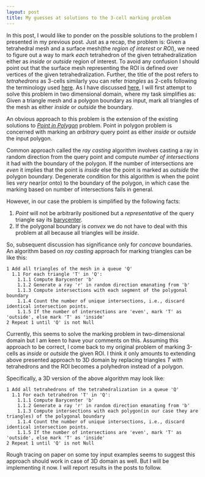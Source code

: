 ```yaml
---
layout: post
title: My guesses at solutions to the 3-cell marking problem
---
```



In this post, I would like to ponder on the possible solutions to the problem I presented in my previous post. Just as a recap, the problem is: Given a tetrahedral mesh and a surface mesh(the _region of interest_ or _ROI_), we need to figure out a way to mark _each_ tetrahedron of the given tetrahedralization either as _inside_ or _outside_ region of interest. To avoid any confusion I should point out that the surface mesh representing the ROI is defined over vertices of the given tetrahedralization. Further, the title of the post refers to _tetrahedrons_ as 3-cells similarly you can refer _triangles_ as 2-cells following the terminology used [here](http://doc.cgal.org/latest/Combinatorial_map/index.html). As I have discussed [here](http://cs.stackexchange.com/q/26237/15154), I will first attempt to solve this problem in two dimensional domain, where my task simplifies as: Given a triangle mesh and a polygon boundary as input, mark all triangles of the mesh as either _inside_ or _outside_ the boundary.  

An obvious approach to this problem is the extension of the existing solutions to [_Point in Polygon_](http://en.wikipedia.org/wiki/Point_in_polygon) problem. Point in polygon problem is concerned with marking an _arbitrary_ query point as either _inside_ or _outside_ the input polygon. 

Common approach called the _ray casting_ algorithm involves casting a ray in random direction from the query point and compute _number of intersections_ it had with the boundary of the polygon. If the number of intersections are _even_ it implies that the point is _inside_ else the point is marked as _outside_ the polygon boundary. Degenerate condition for this algorithm is when the point lies _very_ near(or onto) to the boundary of the polygon, in which case the marking based on number of intersections fails in general.

However, in our case the problem is simplified by the following facts:  
1. _Point_ will not be arbitrarily positioned but a _representative_ of the query triangle say its [barycenter](en.wiktionary.org/wiki/barycenter).  
2. If the polygonal boundary is _convex_ we do not have to deal with this problem at all because all triangles will be _inside_. 

So, subsequent discussion has significance only for _concave_ boundaries. An algorithm based on _ray casting_ approach for marking triangles can be like this:  

```
1 Add all triangles of the mesh in a queue 'Q'
  1.1 For each triangle 'T' in 'Q':
    1.1.1 Compute Barycenter 'b'
    1.1.2 Generate a ray 'r' in random direction emanating from 'b'
    1.1.3 Compute intersections with each segment of the polygonal boundary
    1.1.4 Count the number of unique intersections, i.e., discard identical intersection points.
    1.1.5 If the number of intersections are 'even', mark 'T' as 'outside', else mark 'T' as 'inside'  
2 Repeat 1 until 'Q' is not Null 
```
Currently, this seems to solve the marking problem in two-dimensional domain but I am keen to have your comments on this. Assuming this approach to be correct, I come back to my original problem of marking 3-cells as _inside_ or _outside_ the given ROI. I think it only amounts to extending above presented approach to 3D domain by replacing triangles _T_ with tetrahedrons and the ROI becomes a polyhedron instead of a polygon. 

Specifically, a 3D version of the above algorithm may look like:

```
1 Add all tetrahedrons of the tetrahedralization in a queue 'Q'
  1.1 For each tetrahedron 'T' in 'Q':
    1.1.1 Compute Barycenter 'b'
    1.1.2 Generate a ray 'r' in random direction emanating from 'b'
    1.1.3 Compute intersections with each polygon(in our case they are triangles) of the polygonal boundary
    1.1.4 Count the number of unique intersections, i.e., discard identical intersection points.
    1.1.5 If the number of intersections are 'even', mark 'T' as 'outside', else mark 'T' as 'inside'  
2 Repeat 1 until 'Q' is not Null 
```

Rough tracing on paper on some toy input examples seems to suggest this approach should work in case of 3D domain as well. But I will be implementing it now. I will report results in the posts to follow.
 
